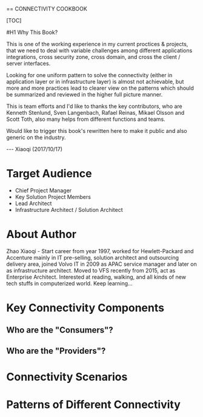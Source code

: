 == CONNECTIVITY COOKBOOK

[TOC]

#H1 Why This Book?

This is one of the working experience in my current proctices & projects, that we need to deal with variable challenges among different applications integrations, cross security zone, cross domain, and cross the client / server interfaces.

Looking for one uniform pattern to solve the connectivity (either in application layer or in infrastructure layer) is almost not achievable, but more and more practices lead to clearer view on the patterns which should be summarized and reviewed in the higher full picture manner.

This is team efforts and I'd like to thanks the key contributors, who are Kenneth Stenlund, Sven Langenbach, Rafael Reinas, Mikael Olsson and Scott Toth, also many helps from different functions and teams.

Would like to trigger this book's rewritten here to make it public and also generic on the industry.

--- Xiaoqi (2017/10/17)

# Target Audience

* Chief Project Manager
* Key Solution Project Members
* Lead Architect
* Infrastructure Architect / Solution Architect

# About Author

Zhao Xiaoqi -
Start career from year 1997, worked for Hewlett-Packard and Accenture mainly in IT pre-selling, solution architect and outsourcing delivery area, joined Volvo IT in 2009 as APAC service manager and later on as infrastructure architect.
Moved to VFS recently from 2015, act as Enterprise Architect.
Interested at reading, walking, and all kinds of new tech stuffs in computerized world. Keep learning… 

# Key Connectivity Components

## Who are the "Consumers"?

## Who are the "Providers"?

# Connectivity Scenarios

# Patterns of Different Connectivity


